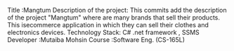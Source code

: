 Title :Mangtum
Description of the project:
This commits add the description of the project "Mangtum" where are many brands that sell their products. This isecommerce application in which they can sell their clothes and electronics devices.
Technology Stack: C# .net framework , SSMS
Developer :Mutaiba Mohsin
Course :Software Eng. (CS-165L)
